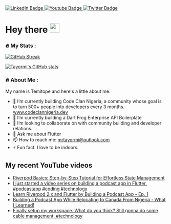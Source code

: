 

<div id="badges">
  <a href="https://www.linkedin.com/in/tayormi/">
    <img src="https://img.shields.io/badge/LinkedIn-blue?style=for-the-badge&logo=linkedin&logoColor=white" alt="LinkedIn Badge"/>
  </a>
  <a href="https://www.youtube.com/temicodes">
    <img src="https://img.shields.io/badge/YouTube-red?style=for-the-badge&logo=youtube&logoColor=white" alt="Youtube Badge"/>
  </a>
  <a href="https://twitter.com/olu_tayormi">
    <img src="https://img.shields.io/badge/Twitter-blue?style=for-the-badge&logo=twitter&logoColor=white" alt="Twitter Badge"/>
  </a>
</div>

<h1>
  Hey there
  <img src="https://media.giphy.com/media/hvRJCLFzcasrR4ia7z/giphy.gif" width="30px"/>
</h1>

### :fire: My Stats :
[![GitHub Streak](http://github-readme-streak-stats.herokuapp.com?user=tayormi&theme=dark&hide_border=true)](https://git.io/streak-stats)

[![Tayormi's GitHub stats](https://github-readme-stats.vercel.app/api?username=tayormi&count_private=true&theme=radical&hide_border=true)](https://github.com/anuraghazra/github-readme-stats)

### :fire: About Me :
My name is Temitope and here's a little about me.

- 🔭 I’m currently building Code Clan Nigeria, a community whose goal is to turn 500+ people into developers every 3 months. www.codeclannigeria.dev
- 🌱 I’m currently building a Dart Frog Enterprise API Boilerplate
- 👯 I’m looking to collaborate on with community building and developer relations.
- 💬 Ask me about Flutter
- 📫 How to reach me: mrtayormi@outlook.com
- ⚡ Fun fact: I love to be indoors.

## My recent YouTube videos
<!-- BLOG-POST-LIST:START -->
- [Riverpod Basics: Step-by-Step Tutorial for Effortless State Management](https://www.youtube.com/watch?v=RpLS6LF1wv0)
- [I just started a video series on building a podcast app in Flutter. #podcastapp #coding #technology](https://www.youtube.com/watch?v=zjE9swhziec)
- [Learn Riverpod 2.x and Flutter by Building a Podcast App - Ep. 1](https://www.youtube.com/watch?v=TD1J7yZmzJM)
- [Building a Podcast App While Relocating to Canada From Nigeria - What I Learned!](https://www.youtube.com/watch?v=5gj1GxReC-g)
- [Finally setup my workspace. What do you think? Still gonna do some cable management. #technology](https://www.youtube.com/watch?v=GQ22lkQ38QY)
<!-- BLOG-POST-LIST:END -->
